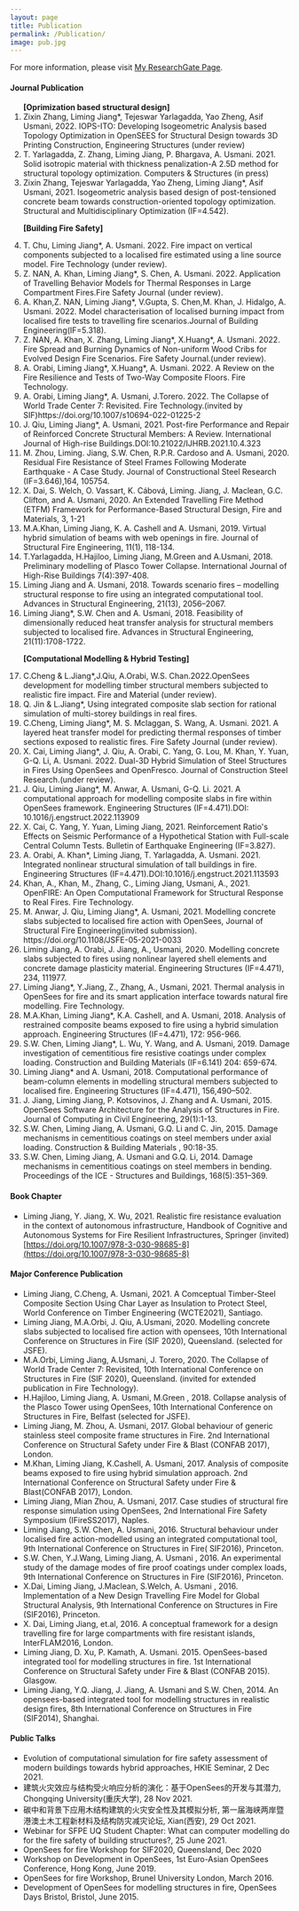 ```yaml
---
layout: page
title: Publication
permalink: /Publication/
image: pub.jpg
---
```

For more information, please visit [My ResearchGate Page](https://www.researchgate.net/profile/Liming-Jiang-2/publications).
#### Journal Publication
<ol>
<b>[Oprimization based structural design]</b>
   <li> Zixin Zhang, Liming Jiang*, Tejeswar Yarlagadda, Yao Zheng, Asif Usmani, 2022. IOPS-ITO:  Developing Isogeometric Analysis based Topology Optimization in OpenSEES for Structural Design towards 3D Printing Construction, Engineering Structures (under review)</li>
  <li>T. Yarlagadda, Z. Zhang, Liming Jiang, P. Bhargava, A. Usmani. 2021. Solid isotropic material with thickness penalization-A 2.5D method for structural topology optimization. Computers & Structures (in press)</li>
   <li> Zixin Zhang, Tejeswar Yarlagadda, Yao Zheng, Liming Jiang*, Asif Usmani, 2021. Isogeometric analysis based design of post-tensioned concrete beam towards construction-oriented topology optimization. Structural and Multidisciplinary Optimization (IF=4.542).</li>
   
<b>[Building Fire Safety] </b> 
  <li>T. Chu, Liming Jiang*, A. Usmani. 2022. Fire impact on vertical components subjected to a localised fire estimated using a line source model. Fire Technology (under review).</li>
  <li>Z. NAN, A. Khan, Liming Jiang*, S. Chen, A. Usmani. 2022. Application of Travelling Behavior Models for Thermal Responses in Large Compartment Fires.Fire Safety Journal (under review).</li>
  <li>A. Khan,Z. NAN, Liming Jiang*, V.Gupta, S. Chen,M. Khan, J. Hidalgo, A. Usmani. 2022. Model characterisation of localised burning impact from localised fire tests to travelling fire scenarios.Journal of Building Engineering(IF=5.318).</li>
  <li>Z. NAN, A. Khan, X. Zhang, Liming Jiang*, X.Huang*, A. Usmani.  2022. Fire Spread and Burning Dynamics of Non-uniform Wood Cribs for Evolved Design Fire Scenarios. Fire Safety Journal.(under review).</li>
  <li>A. Orabi, Liming Jiang*, X.Huang*, A. Usmani.  2022. A Review on the Fire Resilience and Tests of Two-Way Composite Floors. Fire Technology.</li>
  <li>A. Orabi, Liming Jiang*, A. Usmani, J.Torero.  2022. The Collapse of World Trade Center 7: Revisited. Fire Technology.(invited by SIF)https://doi.org/10.1007/s10694-022-01225-2</li>
  <li>J. Qiu, Liming Jiang*, A. Usmani, 2021. Post-fire Performance and Repair of Reinforced Concrete Structural Members: A Review. International Journal of High-rise Buildings.DOI:10.21022/IJHRB.2021.10.4.323 </li>
  <li> M. Zhou, Liming. Jiang, S.W. Chen, R.P.R. Cardoso and A. Usmani, 2020. Residual Fire Resistance of Steel Frames Following Moderate Earthquake - A Case Study. Journal of Constructional Steel Research (IF=3.646),164, 105754. </li>
  <li> X. Dai, S. Welch, O. Vassart, K. Cábová, Liming. Jiang, J. Maclean, G.C. Clifton, and A. Usmani, 2020. An Extended Travelling Fire Method (ETFM) Framework for Performance-Based Structural Design, Fire and Materials, 3, 1-21 </li>
  <li>M.A.Khan, Liming Jiang, K. A. Cashell and A. Usmani, 2019. Virtual hybrid simulation of beams with web openings in fire. Journal of Structural Fire Engineering, 11(1), 118-134.</li>
  <li>T.Yarlagadda, H.Hajiloo, Liming Jiang, M.Green and A.Usmani, 2018. Preliminary modelling of Plasco Tower Collapse. International Journal of High-Rise Buildings 7(4):397-408.</li>
  <li> Liming Jiang and A. Usmani, 2018. Towards scenario fires – modelling structural response to fire using an integrated computational tool. Advances in Structural Engineering, 21(13), 2056–2067.</li>
  <li> Liming Jiang*, S.W. Chen and A. Usmani, 2018. Feasibility of dimensionally reduced heat transfer analysis for structural members subjected to localised fire. Advances in Structural Engineering, 21(11):1708-1722.</li>

<b>[Computational Modelling & Hybrid Testing]</b> 
  <li>C.Cheng & L.Jiang*,J.Qiu, A.Orabi, W.S. Chan.2022.OpenSees development for modelling timber structural members subjected to realistic fire impact. Fire and Material (under review).</li>
  <li>Q. Jin & L.Jiang*, Using integrated composite slab section for rational simulation of multi-storey buildings in real fires.</li>
  <li>C.Cheng, Liming Jiang*, M. S. Mclaggan, S. Wang, A. Usmani. 2021. A layered heat transfer model for predicting thermal responses of timber sections exposed to realistic fires. Fire Safety Journal (under review).</li>
  <li>X. Cai, Liming Jiang*, J. Qiu, A. Orabi, C. Yang, G. Lou, M. Khan, Y. Yuan, G-Q. Li, A. Usmani. 2022. Dual-3D Hybrid Simulation of Steel Structures in Fires Using OpenSees and OpenFresco. Journal of Construction Steel Research.(under review).</li>
  <li>J. Qiu, Liming Jiang*, M. Anwar, A. Usmani, G-Q. Li.  2021. A computational approach for modelling composite slabs in fire within OpenSees framework. Engineering Structures (IF=4.471).DOI: 10.1016/j.engstruct.2022.113909</li>
  <li> X. Cai, C. Yang, Y. Yuan, Liming Jiang, 2021. Reinforcement Ratio's Effects on Seismic Performance of a Hypothetical Station with Full-scale Central Column Tests. Bulletin of Earthquake Engineering (IF=3.827).</li>
  <li>A. Orabi, A. Khan*, Liming Jiang, T. Yarlagadda, A. Usmani. 2021. Integrated nonlinear structural simulation of tall buildings in fire. Engineering Structures (IF=4.471).DOI:10.1016/j.engstruct.2021.113593</li>
  <li> Khan, A., Khan, M., Zhang, C., Liming Jiang, Usmani, A., 2021. OpenFIRE: An Open Computational Framework for Structural Response to Real Fires. Fire Technology.</li>
   <li> M. Anwar, J. Qiu, Liming Jiang*, A. Usmani,  2021. Modelling concrete slabs subjected to localised fire action with OpenSees, Journal of Structural Fire Engineering(invited submission). https://doi.org/10.1108/JSFE-05-2021-0033</li>
  <li> Liming Jiang, A. Orabi, J. Jiang, A., Usmani, 2020. Modelling concrete slabs subjected to fires using nonlinear layered shell elements and concrete damage plasticity material. Engineering Structures (IF=4.471), 234, 111977.</li>
  <li> Liming Jiang*, Y.Jiang, Z., Zhang, A., Usmani, 2021. Thermal analysis in OpenSees for fire and its smart application interface towards natural fire modelling. Fire Technology.</li>
  <li>M.A.Khan, Liming Jiang*, K.A. Cashell, and A. Usmani, 2018. Analysis of restrained composite beams exposed to fire using a hybrid simulation approach. Engineering Structures (IF=4.471), 172: 956-966.</li>
  <li>S.W. Chen, Liming Jiang*, L. Wu, Y. Wang, and A. Usmani, 2019. Damage investigation of cementitious fire resistive coatings under complex loading. Construction and Building Materials (IF=6.141) 204: 659-674.</li>
  <li>Liming Jiang* and A. Usmani, 2018. Computational performance of beam-column elements in modelling structural members subjected to localised fire. Engineering Structures (IF=4.471), 156,490–502. </li>
  <li> J. Jiang, Liming Jiang, P. Kotsovinos, J. Zhang and A. Usmani, 2015. OpenSees Software Architecture for the Analysis of Structures in Fire. Journal of Computing in Civil Engineering, 29(1):1-13.</li>
  <li> S.W. Chen, Liming Jiang, A. Usmani, G.Q. Li and C. Jin, 2015. Damage mechanisms in cementitious coatings on steel members under axial loading. Construction & Building Materials , 90:18-35.</li>
  <li> S.W. Chen, Liming Jiang, A. Usmani and G.Q. Li, 2014. Damage mechanisms in cementitious coatings on steel members in bending. Proceedings of the ICE - Structures and Buildings, 168(5):351–369. </li>
</ol>

#### Book Chapter


  * Liming Jiang, Y. Jiang, X. Wu, 2021. Realistic fire resistance evaluation in the context of autonomous infrastructure, Handbook of Cognitive and Autonomous Systems for Fire Resilient Infrastructures, Springer (invited) [https://doi.org/10.1007/978-3-030-98685-8](https://doi.org/10.1007/978-3-030-98685-8)



#### Major Conference Publication

<ul>
  <li>Liming Jiang, C.Cheng, A. Usmani, 2021. A Comceptual Timber-Steel Composite Section Using Char Layer as Insulation to Protect Steel, World Conference on Timber Engineering (WCTE2021), Santiago.</li>
  <li> Liming Jiang, M.A.Orbi, J. Qiu, A.Usmani, 2020. Modelling concrete slabs subjected to localised fire action with opensees, 10th International Conference on Structures in Fire (SIF 2020), Queensland. (selected for JSFE).</li>
   <li> M.A.Orbi, Liming Jiang, A.Usmani, J. Torero, 2020. The Collapse of World Trade Center 7: Revisited, 10th International Conference on Structures in Fire (SIF 2020), Queensland. (invited for extended publication in Fire Technology).</li>
    <li>H.Hajiloo,  Liming Jiang,  A. Usmani, M.Green , 2018. Collapse analysis of the Plasco Tower using OpenSees, 10th International Conference on Structures in Fire, Belfast (selected for JSFE). </li>
	<li>Liming Jiang, M. Zhou, A. Usmani, 2017. Global behaviour of generic stainless steel composite frame structures in Fire. 2nd International Conference on Structural Safety under Fire & Blast (CONFAB 2017), London. </li>
	<li> M.Khan, Liming Jiang, K.Cashell, A. Usmani, 2017. Analysis of composite beams exposed to fire using hybrid simulation approach. 2nd International Conference on Structural Safety under Fire & Blast(CONFAB 2017), London.</li>
	<li> Liming Jiang, Mian Zhou, A. Usmani, 2017. Case studies of structural fire response simulation using OpenSees, 2nd International Fire Safety Symposium (IFireSS2017), Naples.</li>
	<li> Liming Jiang, S.W. Chen, A. Usmani, 2016. Structural behaviour under localised fire action-modelled using an integrated computational tool, 9th International Conference on Structures in Fire( SIF2016), Princeton.</li>
	<li> S.W. Chen, Y.J.Wang, Liming Jiang, A. Usmani , 2016. An experimental study of the damage modes of fire proof coatings under complex loads, 9th International Conference on Structures in Fire (SIF2016), Princeton.</li>
	<li>X.Dai, Liming Jiang, J.Maclean, S.Welch, A. Usmani , 2016. Implementation of a New Design Travelling Fire Model for Global Structural Analysis, 9th International Conference on Structures in Fire (SIF2016), Princeton.  </li>
	<li> X. Dai, Liming Jiang, et.al, 2016. A conceptual framework for a design travelling fire for large compartments with fire resistant islands, InterFLAM2016, London. </li>
	<li> Liming Jiang, D. Xu, P. Kamath, A. Usmani. 2015. OpenSees-based integrated tool for modelling structures in fire. 1st International Conference on Structural Safety under Fire & Blast (CONFAB 2015). Glasgow. </li>
	<li> Liming Jiang, Y.Q. Jiang, J. Jiang, A. Usmani and S.W. Chen, 2014. An opensees-based integrated tool for modelling structures in realistic design fires, 8th International Conference on Structures in Fire (SIF2014), Shanghai. </li>

</ul>

#### Public Talks
* Evolution of computational simulation for fire safety assessment of modern buildings towards hybrid approaches, HKIE Seminar, 2 Dec 2021.
* 建筑火灾效应与结构受火响应分析的演化：基于OpenSees的开发与其潜力, Chongqing University(重庆大学), 28 Nov 2021.
* 碳中和背景下应用木结构建筑的火灾安全性及其模拟分析, 第一届海峡两岸暨港澳土木工程新材料及结构防灾减灾论坛, Xian(西安), 29 Oct 2021.
* Webinar for SFPE UQ Student Chapter: What can computer modelling do for the fire safety of building structures?, 25 June 2021. 
* OpenSees for fire Workshop for SIF2020, Queensland, Dec 2020
* Workshop on Development in OpenSees, 1st Euro-Asian OpenSees Conference, Hong Kong, June 2019.
* OpenSees for fire Workshop, Brunel University London, March 2016.
* Development of OpenSees for modelling structures in fire, OpenSees Days Bristol, Bristol, June 2015.
